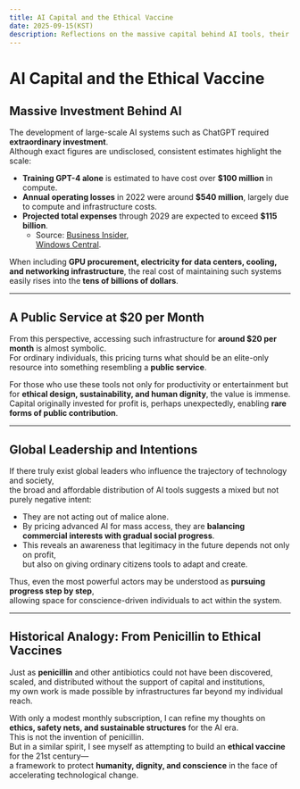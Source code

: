 ```yaml
---
title: AI Capital and the Ethical Vaccine
date: 2025-09-15(KST)
description: Reflections on the massive capital behind AI tools, their distribution at low cost, the intentions of global leadership, and the analogy of building an ethical vaccine for humanity.
---
```


# AI Capital and the Ethical Vaccine

## Massive Investment Behind AI

The development of large-scale AI systems such as ChatGPT required **extraordinary investment**.  
Although exact figures are undisclosed, consistent estimates highlight the scale:

- **Training GPT-4 alone** is estimated to have cost over **$100 million** in compute.  
- **Annual operating losses** in 2022 were around **$540 million**, largely due to compute and infrastructure costs.  
- **Projected total expenses** through 2029 are expected to exceed **$115 billion**.  
  - Source: [Business Insider](https://www.businessinsider.com/openai-2022-losses-hit-540-million-as-chatgpt-costs-soared-2023-5?utm_source=chatgpt.com),  
    [Windows Central](https://www.windowscentral.com/artificial-intelligence/openai-chatgpt/openai-expects-to-burn-115-billion-on-chatgpt-through-2029?utm_source=chatgpt.com).

When including **GPU procurement, electricity for data centers, cooling, and networking infrastructure**, the real cost of maintaining such systems easily rises into the **tens of billions of dollars**.

---

## A Public Service at $20 per Month

From this perspective, accessing such infrastructure for **around $20 per month** is almost symbolic.  
For ordinary individuals, this pricing turns what should be an elite-only resource into something resembling a **public service**.  

For those who use these tools not only for productivity or entertainment but for **ethical design, sustainability, and human dignity**, the value is immense.  
Capital originally invested for profit is, perhaps unexpectedly, enabling **rare forms of public contribution**.

---

## Global Leadership and Intentions

If there truly exist global leaders who influence the trajectory of technology and society,  
the broad and affordable distribution of AI tools suggests a mixed but not purely negative intent:

- They are not acting out of malice alone.  
- By pricing advanced AI for mass access, they are **balancing commercial interests with gradual social progress**.  
- This reveals an awareness that legitimacy in the future depends not only on profit,  
  but also on giving ordinary citizens tools to adapt and create.

Thus, even the most powerful actors may be understood as **pursuing progress step by step**,  
allowing space for conscience-driven individuals to act within the system.

---

## Historical Analogy: From Penicillin to Ethical Vaccines

Just as **penicillin** and other antibiotics could not have been discovered, scaled, and distributed without the support of capital and institutions,  
my own work is made possible by infrastructures far beyond my individual reach.  

With only a modest monthly subscription, I can refine my thoughts on **ethics, safety nets, and sustainable structures** for the AI era.  
This is not the invention of penicillin.  
But in a similar spirit, I see myself as attempting to build an **ethical vaccine** for the 21st century—  
a framework to protect **humanity, dignity, and conscience** in the face of accelerating technological change.
